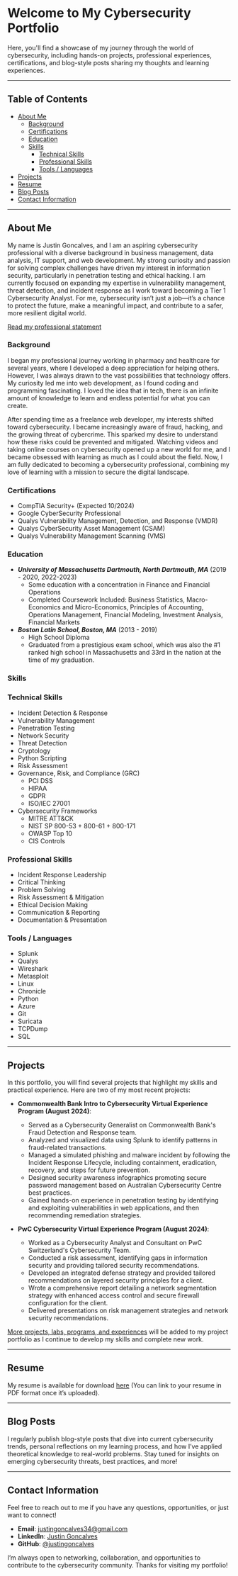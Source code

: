 # Welcome to My Cybersecurity Portfolio

Here, you'll find a showcase of my journey through the world of cybersecurity, including hands-on projects, professional experiences, certifications, and blog-style posts sharing my thoughts and learning experiences.

---

## Table of Contents
- [About Me](#about-me)
   - [Background](#background)
   - [Certifications](#certifications)
   - [Education](#education)
   - [Skills](#skills)
     - [Technical Skills](#technical-skills)
     - [Professional Skills](#professional-skills)
     - [Tools / Languages](#tools--languages)
- [Projects](#projects)
- [Resume](#resume)
- [Blog Posts](#blog-posts)
- [Contact Information](#contact-information)
  
---

## About Me
My name is Justin Goncalves, and I am an aspiring cybersecurity professional with a diverse background in business management, data analysis, IT support, and web development. My strong curiosity and passion for solving complex challenges have driven my interest in information security, particularly in penetration testing and ethical hacking. I am currently focused on expanding my expertise in vulnerability management, threat detection, and incident response as I work toward becoming a Tier 1 Cybersecurity Analyst. For me, cybersecurity isn’t just a job—it’s a chance to protect the future, make a meaningful impact, and contribute to a safer, more resilient digital world.

[Read my professional statement](About_Me.md)

### Background
I began my professional journey working in pharmacy and healthcare for several years, where I developed a deep appreciation for helping others. However, I was always drawn to the vast possibilities that technology offers. My curiosity led me into web development, as I found coding and programming fascinating. I loved the idea that in tech, there is an infinite amount of knowledge to learn and endless potential for what you can create.

After spending time as a freelance web developer, my interests shifted toward cybersecurity. I became increasingly aware of fraud, hacking, and the growing threat of cybercrime. This sparked my desire to understand how these risks could be prevented and mitigated. Watching videos and taking online courses on cybersecurity opened up a new world for me, and I became obsessed with learning as much as I could about the field. Now, I am fully dedicated to becoming a cybersecurity professional, combining my love of learning with a mission to secure the digital landscape.

### Certifications
   - CompTIA Security+ (Expected 10/2024)
   - Google CyberSecurity Professional
   - Qualys Vulnerability Management, Detection, and Response (VMDR)
   - Qualys CyberSecurity Asset Management (CSAM)
   - Qualys Vulnerability Management Scanning (VMS)

### Education
   - ***University of Massachusetts Dartmouth, North Dartmouth, MA*** (2019 - 2020, 2022-2023)
      - Some education with a concentration in Finance and Financial Operations
      - Completed Coursework Included: Business Statistics, Macro-Economics and Micro-Economics, Principles of Accounting, Operations Management, Financial Modeling, Investment Analysis, Financial Markets
   - ***Boston Latin School, Boston, MA*** (2013 - 2019)
      - High School Diploma
      - Graduated from a prestigious exam school, which was also the #1 ranked high school in Massachusetts and 33rd in the nation at the time of my graduation.


### Skills

### Technical Skills
   - Incident Detection & Response
   - Vulnerability Management
   - Penetration Testing
   - Network Security
   - Threat Detection
   - Cryptology
   - Python Scripting
   - Risk Assessment
   - Governance, Risk, and Compliance (GRC)
     - PCI DSS
     - HIPAA
     - GDPR
     - ISO/IEC 27001
   - Cybersecurity Frameworks
     - MITRE ATT&CK
     - NIST SP 800-53 + 800-61 + 800-171
     - OWASP Top 10
     - CIS Controls

### Professional Skills
   - Incident Response Leadership
   - Critical Thinking
   - Problem Solving
   - Risk Assessment & Mitigation
   - Ethical Decision Making
   - Communication & Reporting
   - Documentation & Presentation

### Tools / Languages
   - Splunk
   - Qualys
   - Wireshark
   - Metasploit
   - Linux
   - Chronicle
   - Python
   - Azure
   - Git
   - Suricata
   - TCPDump
   - SQL

---

## Projects

In this portfolio, you will find several projects that highlight my skills and practical experience. Here are two of my most recent projects:

- **Commonwealth Bank Intro to Cybersecurity Virtual Experience Program (August 2024)**:
   - Served as a Cybersecurity Generalist on Commonwealth Bank's Fraud Detection and Response team.
   - Analyzed and visualized data using Splunk to identify patterns in fraud-related transactions.
   - Managed a simulated phishing and malware incident by following the Incident Response Lifecycle, including containment, eradication, recovery, and steps for future prevention.
   - Designed security awareness infographics promoting secure password management based on Australian Cybersecurity Centre best practices.
   - Gained hands-on experience in penetration testing by identifying and exploiting vulnerabilities in web applications, and then recommending remediation strategies.

- **PwC Cybersecurity Virtual Experience Program (August 2024)**:
   - Worked as a Cybersecurity Analyst and Consultant on PwC Switzerland's Cybersecurity Team.
   - Conducted a risk assessment, identifying gaps in information security and providing tailored security recommendations.
   - Developed an integrated defense strategy and provided tailored recommendations on layered security principles for a client.
   - Wrote a comprehensive report detailing a network segmentation strategy with enhanced access control and secure firewall configuration for the client.
   - Delivered presentations on risk management strategies and network security recommendations.
     
[More projects, labs, programs, and experiences](https://github.com/yourusername/your-projects-page) will be added to my project portfolio as I continue to develop my skills and complete new work.

---

## Resume

My resume is available for download [here](#) (You can link to your resume in PDF format once it’s uploaded).

---

## Blog Posts

I regularly publish blog-style posts that dive into current cybersecurity trends, personal reflections on my learning process, and how I’ve applied theoretical knowledge to real-world problems. Stay tuned for insights on emerging cybersecurity threats, best practices, and more!

---

## Contact Information

Feel free to reach out to me if you have any questions, opportunities, or just want to connect!

- **Email**: justingoncalves34@gmail.com
- **LinkedIn**: [Justin Goncalves](https://www.linkedin.com/in/justingoncalves/) 
- **GitHub**: [@justingoncalves](https://github.com/justingoncalves)

I’m always open to networking, collaboration, and opportunities to contribute to the cybersecurity community. Thanks for visiting my portfolio!
